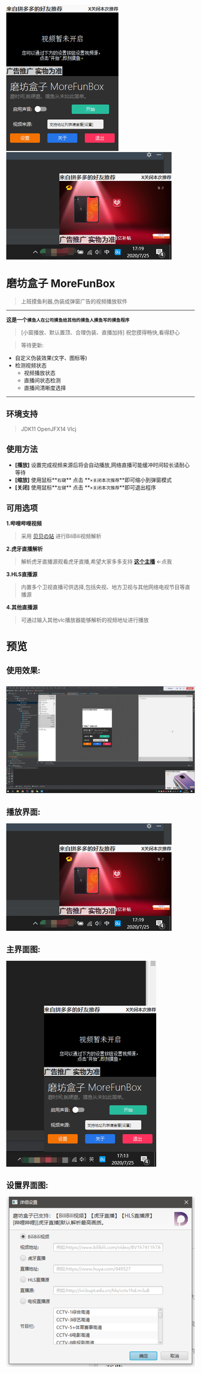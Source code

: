 <div style="align: center">
<img src="/readmefiles/introImg.png"/>
<img src="/readmefiles/preview3.png"/>
</div>

# 磨坊盒子 MoreFunBox

>上班摸鱼利器,伪装成弹窗广告的视频播放软件

----

**这是一个`摸鱼人在公司摸鱼给其他的摸鱼人摸鱼写的摸鱼程序`**

>[小窗播放、默认置顶、合理伪装、直播加持] 祝您摸得畅快,看得舒心

>等待更新:
>
+ 自定义伪装效果(文字、图标等)
+ 检测视频状态
    + 视频播放状态
    + 直播间状态检测
    + 直播间清晰度选择

----

## 环境支持
>JDK11	OpenJFX14	Vlcj

## 使用方法
+ **[播放]** 设置完成视频来源后将会自动播放,网络直播可能缓冲时间较长请耐心等待
+ **[缩放]** 使用鼠标**`右键`** 点击 **`×关闭本次推荐`**即可缩小到弹窗模式
+ **[关闭]** 使用鼠标**`左键`** 点击 **`×关闭本次推荐`**即可退出程序


## 可用选项
**1.哔哩哔哩视频**

>采用 [贝贝の站](https://xbeibeix.com/) 进行BiliBili视频解析


**2.虎牙直播解析**

>解析虎牙直播源观看虎牙直播,希望大家多多支持 **[这个主播](https://www.huya.com/949527)** ←点我

**3.HLS直播源**

>内置多个卫视直播可供选择,包括央视、地方卫视与其他网络电视节目等直播源

**4.其他直播源**

>可通过输入其他vlc播放器能够解析的视频地址进行播放

# 预览

## 使用效果:
![markdown](/readmefiles/try.gif)
----
## 播放界面:

![markdown](/readmefiles/preview3.png)

## 主界面图:

![markdown](/readmefiles/preview1.png)

## 设置界面图:

![markdown](/readmefiles/preview2.png)
